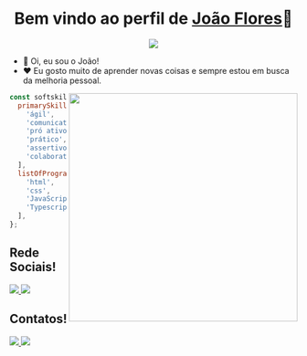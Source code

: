 <!--
**joao-cflores/joao-cflores** is a ✨ _special_ ✨ repository because its `README.md` (this file) appears on your GitHub profile.

Here are some ideas to get you started:

- 🔭 I’m currently working on ...
- 🌱 I’m currently learning ...
- 👯 I’m looking to collaborate on ...
- 🤔 I’m looking for help with ...
- 💬 Ask me about ...
- 📫 How to reach me: ...
- 😄 Pronouns: ...
- ⚡ Fun fact: ...
-->
<p align="center">
  <h1 align="center">Bem vindo ao perfil de <a href="https://github.com/joao-cflores">João Flores</a>👋</h1>
</p>
<div align="center">
  <a align="center" href="https://github.com/DenverCoder1/readme-typing-svg"> </a>
</div>
<div align="center">
<img src="https://media.giphy.com/media/M9gbBd9nbDrOTu1Mqx/giphy.gif"></div>
<ul>
  <li>👋 Oi, eu sou o João!</li>
  <li>❤️ Eu gosto muito de aprender novas coisas e sempre estou em busca da melhoria pessoal.</li>
</ul>

<img align="right" width="400" src="https://i.giphy.com/media/qgQUggAC3Pfv687qPC/giphy.webp" />

```js
const softskills and ProgrammingLanguage= {
  primarySkillset: [
    'ágil',
    'comunicativo',
    'pró ativo',
    'prático', 
    'assertivo',
    'colaborativo'
  ],
  listOfProgrammingLanguages: [
    'html', 
    'css',
    'JavaScript',
    'Typescript'
  ],
};
```



## **Rede Sociais!**

</a>
<a href="https://www.instagram.com/joao_cf/">
  <img src="https://img.shields.io/badge/Instagram-E4405F?style=for-the-badge&logo=instagram&logoColor=white" />  
</a>
<a href="https://www.linkedin.com/in/jo%C3%A3o-flores-746035168">
  <img src="https://img.shields.io/badge/LinkedIn-0077B5?style=for-the-badge&logo=linkedin&logoColor=white" />
</a>

</br>

## **Contatos!**

<a href="https://api.whatsapp.com/send?phone=5551999104027&text=Ol%C3%A1,%20amigo(a)!">
  <img src="https://img.shields.io/badge/WhatsApp-25D366?style=for-the-badge&logo=whatsapp&logoColor=white" />  
</a>
<a href="https://t.me/JoaoFlores852">
  <img src="https://img.shields.io/badge/Telegram-2CA5E0?style=for-the-badge&logo=telegram&logoColor=white" />
</a>
<br/>


